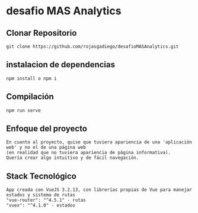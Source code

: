 # desafio MAS Analytics

## Clonar Repositorio
```
git clone https://github.com/rojasgadiego/desafioMASAnalytics.git
```

## instalacion de dependencias
```
npm install o npm i
```

## Compilación
```
npm run serve
```

## Enfoque del proyecto
```
En cuanto al proyecto, quise que tuviera apariencia de una 'aplicación web' y no el de una página web 
(en realidad que no tuviera apariencia de página informativa).
Quería crear algo intuitivo y de fácil navegación.
```

## Stack Tecnológico
```
App creada con VueJS 3.2.13, con librerías propias de Vue para manejar estados y sistema de rutas
"vue-router": "^4.5.1" - rutas
"vuex": "^4.1.0" - estados
```